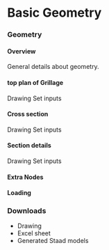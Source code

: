 # Basic Geometry

### Geometry

#### Overview

General details about geometry.

#### top plan of Grillage

Drawing
Set inputs

#### Cross section

Drawing 
Set inputs

#### Section details

Drawing
Set inputs

#### Extra Nodes


#### Loading


### Downloads

- Drawing
- Excel sheet
- Generated Staad models






